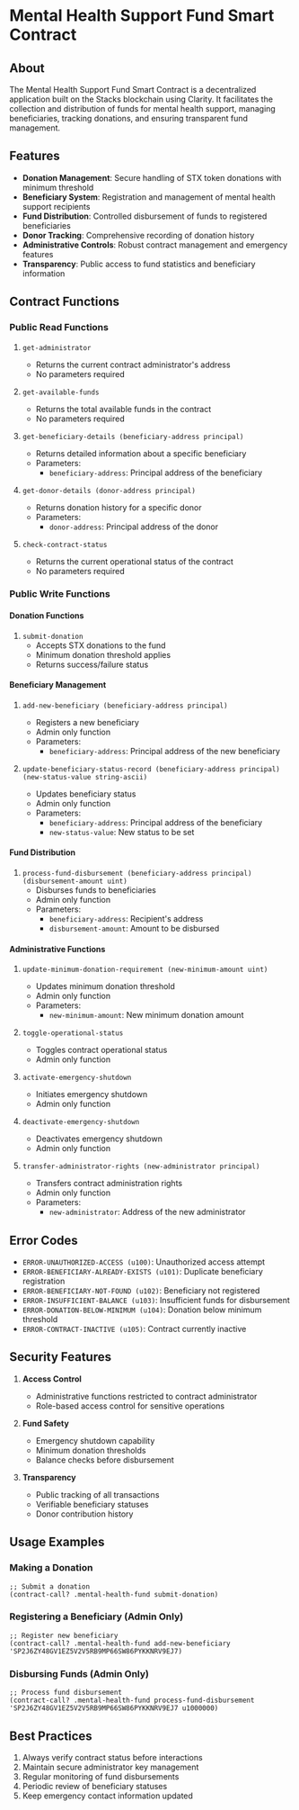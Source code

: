 # Mental Health Support Fund Smart Contract

## About
The Mental Health Support Fund Smart Contract is a decentralized application built on the Stacks blockchain using Clarity. It facilitates the collection and distribution of funds for mental health support, managing beneficiaries, tracking donations, and ensuring transparent fund management.

## Features
- **Donation Management**: Secure handling of STX token donations with minimum threshold
- **Beneficiary System**: Registration and management of mental health support recipients
- **Fund Distribution**: Controlled disbursement of funds to registered beneficiaries
- **Donor Tracking**: Comprehensive recording of donation history
- **Administrative Controls**: Robust contract management and emergency features
- **Transparency**: Public access to fund statistics and beneficiary information

## Contract Functions

### Public Read Functions
1. `get-administrator`
   - Returns the current contract administrator's address
   - No parameters required

2. `get-available-funds`
   - Returns the total available funds in the contract
   - No parameters required

3. `get-beneficiary-details (beneficiary-address principal)`
   - Returns detailed information about a specific beneficiary
   - Parameters:
     - `beneficiary-address`: Principal address of the beneficiary

4. `get-donor-details (donor-address principal)`
   - Returns donation history for a specific donor
   - Parameters:
     - `donor-address`: Principal address of the donor

5. `check-contract-status`
   - Returns the current operational status of the contract
   - No parameters required

### Public Write Functions

#### Donation Functions
1. `submit-donation`
   - Accepts STX donations to the fund
   - Minimum donation threshold applies
   - Returns success/failure status

#### Beneficiary Management
1. `add-new-beneficiary (beneficiary-address principal)`
   - Registers a new beneficiary
   - Admin only function
   - Parameters:
     - `beneficiary-address`: Principal address of the new beneficiary

2. `update-beneficiary-status-record (beneficiary-address principal) (new-status-value string-ascii)`
   - Updates beneficiary status
   - Admin only function
   - Parameters:
     - `beneficiary-address`: Principal address of the beneficiary
     - `new-status-value`: New status to be set

#### Fund Distribution
1. `process-fund-disbursement (beneficiary-address principal) (disbursement-amount uint)`
   - Disburses funds to beneficiaries
   - Admin only function
   - Parameters:
     - `beneficiary-address`: Recipient's address
     - `disbursement-amount`: Amount to be disbursed

#### Administrative Functions
1. `update-minimum-donation-requirement (new-minimum-amount uint)`
   - Updates minimum donation threshold
   - Admin only function
   - Parameters:
     - `new-minimum-amount`: New minimum donation amount

2. `toggle-operational-status`
   - Toggles contract operational status
   - Admin only function

3. `activate-emergency-shutdown`
   - Initiates emergency shutdown
   - Admin only function

4. `deactivate-emergency-shutdown`
   - Deactivates emergency shutdown
   - Admin only function

5. `transfer-administrator-rights (new-administrator principal)`
   - Transfers contract administration rights
   - Admin only function
   - Parameters:
     - `new-administrator`: Address of the new administrator

## Error Codes
- `ERROR-UNAUTHORIZED-ACCESS (u100)`: Unauthorized access attempt
- `ERROR-BENEFICIARY-ALREADY-EXISTS (u101)`: Duplicate beneficiary registration
- `ERROR-BENEFICIARY-NOT-FOUND (u102)`: Beneficiary not registered
- `ERROR-INSUFFICIENT-BALANCE (u103)`: Insufficient funds for disbursement
- `ERROR-DONATION-BELOW-MINIMUM (u104)`: Donation below minimum threshold
- `ERROR-CONTRACT-INACTIVE (u105)`: Contract currently inactive

## Security Features
1. **Access Control**
   - Administrative functions restricted to contract administrator
   - Role-based access control for sensitive operations

2. **Fund Safety**
   - Emergency shutdown capability
   - Minimum donation thresholds
   - Balance checks before disbursement

3. **Transparency**
   - Public tracking of all transactions
   - Verifiable beneficiary statuses
   - Donor contribution history

## Usage Examples

### Making a Donation
```clarity
;; Submit a donation
(contract-call? .mental-health-fund submit-donation)
```

### Registering a Beneficiary (Admin Only)
```clarity
;; Register new beneficiary
(contract-call? .mental-health-fund add-new-beneficiary 'SP2J6ZY48GV1EZ5V2V5RB9MP66SW86PYKKNRV9EJ7)
```

### Disbursing Funds (Admin Only)
```clarity
;; Process fund disbursement
(contract-call? .mental-health-fund process-fund-disbursement 'SP2J6ZY48GV1EZ5V2V5RB9MP66SW86PYKKNRV9EJ7 u1000000)
```

## Best Practices
1. Always verify contract status before interactions
2. Maintain secure administrator key management
3. Regular monitoring of fund disbursements
4. Periodic review of beneficiary statuses
5. Keep emergency contact information updated